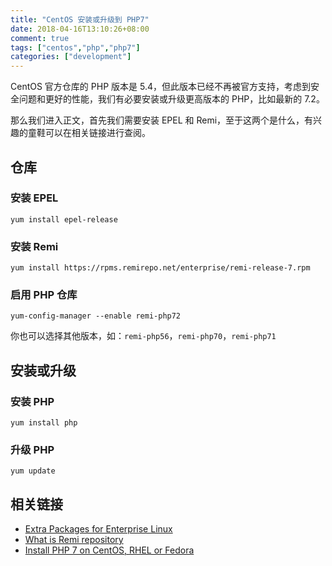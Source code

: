 ```yaml
---
title: "CentOS 安装或升级到 PHP7"
date: 2018-04-16T13:10:26+08:00
comment: true
tags: ["centos","php","php7"]
categories: ["development"]
---
```


CentOS 官方仓库的 PHP 版本是 5.4，但此版本已经不再被官方支持，考虑到安全问题和更好的性能，我们有必要安装或升级更高版本的 PHP，比如最新的 7.2。
<!--more-->

那么我们进入正文，首先我们需要安装 EPEL 和 Remi，至于这两个是什么，有兴趣的童鞋可以在相关链接进行查阅。

## 仓库

### 安装 EPEL

```
yum install epel-release
```

### 安装 Remi

```
yum install https://rpms.remirepo.net/enterprise/remi-release-7.rpm
```

### 启用 PHP 仓库

```
yum-config-manager --enable remi-php72
```

你也可以选择其他版本，如：`remi-php56`，`remi-php70`，`remi-php71`

## 安装或升级

### 安装 PHP

```
yum install php
```

### 升级 PHP

```
yum update
```

## 相关链接

- [Extra Packages for Enterprise Linux](https://fedoraproject.org/wiki/EPEL)
- [What is Remi repository](https://blog.remirepo.net/pages/English-FAQ#goal)
- [Install PHP 7 on CentOS, RHEL or Fedora](https://blog.remirepo.net/post/2016/02/14/Install-PHP-7-on-CentOS-RHEL-Fedora)